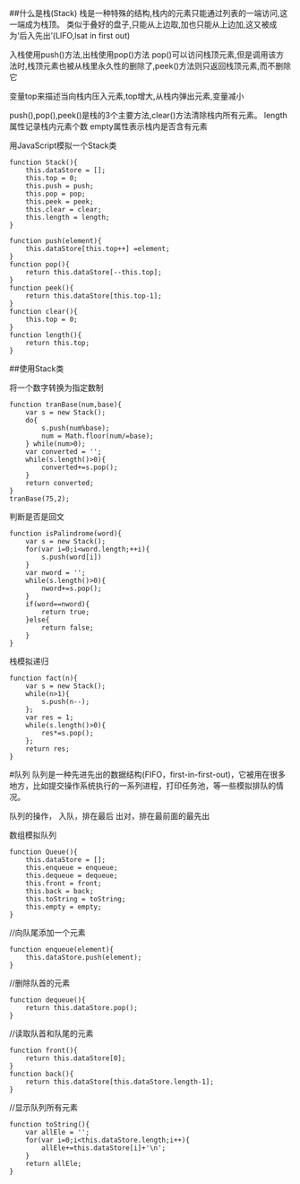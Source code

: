 
##什么是栈(Stack)
栈是一种特殊的结构,栈内的元素只能通过列表的一端访问,这一端成为栈顶。
类似于叠好的盘子,只能从上边取,加也只能从上边加,这又被成为‘后入先出’(LIFO,lsat in first out)

入栈使用push()方法,出栈使用pop()方法
pop()可以访问栈顶元素,但是调用该方法时,栈顶元素也被从栈里永久性的删除了,peek()方法则只返回栈顶元素,而不删除它

变量top来描述当向栈内压入元素,top增大,从栈内弹出元素,变量减小

push(),pop(),peek()是栈的3个主要方法,clear()方法清除栈内所有元素。
length属性记录栈内元素个数
empty属性表示栈内是否含有元素

用JavaScript模拟一个Stack类

	function Stack(){
		this.dataStore = [];
		this.top = 0;
		this.push = push;
		this.pop = pop;
		this.peek = peek;
		this.clear = clear;
		this.length = length;
	}

	function push(element){
		this.dataStore[this.top++] =element;
	}
	function pop(){
		return this.dataStore[--this.top];
	}
	function peek(){
		return this.dataStore[this.top-1];
	}
	function clear(){
		this.top = 0;
	}
	function length(){
		return this.top;
	}

##使用Stack类

将一个数字转换为指定数制

	function tranBase(num,base){
		var s = new Stack();
		do{
			s.push(num%base);
			num = Math.floor(num/=base);
		} while(num>0);
		var converted = '';
		while(s.length()>0){
			converted+=s.pop();
		}
		return converted;
	}
	tranBase(75,2);

判断是否是回文

	function isPalindrome(word){
		var s = new Stack();
		for(var i=0;i<word.length;++i){
			s.push(word[i])
		}
		var nword = '';
		while(s.length()>0){
			nword+=s.pop();
		}
		if(word==nword){
			return true;
		}else{
			return false;
		}
	}

栈模拟递归

	function fact(n){
		var s = new Stack();
		while(n>1){
			s.push(n--);
		};
		var res = 1;
		while(s.length()>0){
			res*=s.pop();
		};
		return res;
	}

#队列
队列是一种先进先出的数据结构(FIFO，first-in-first-out)，它被用在很多地方，比如提交操作系统执行的一系列进程，打印任务池，等一些模拟排队的情况。

队列的操作，
入队，排在最后
出对，排在最前面的最先出

数组模拟队列

	function Queue(){
		this.dataStore = [];
		this.enqueue = enqueue;
		this.dequeue = dequeue;
		this.front = front;
		this.back = back;
		this.toString = toString;
		this.empty = empty;
	}
//向队尾添加一个元素

	function enqueue(element){
		this.dataStore.push(element);
	}
//删除队首的元素

	function dequeue(){
		return this.dataStore.pop();
	}
//读取队首和队尾的元素

	function front(){
		return this.dataStore[0];
	}
	function back(){
		return this.dataStore[this.dataStore.length-1];
	}
//显示队列所有元素

	function toString(){
		var allEle = '';
		for(var i=0;i<this.dataStore.length;i++){
			allEle+=this.dataStore[i]+'\n';
		}
		return allEle;
	}













































































































































































































































































































































